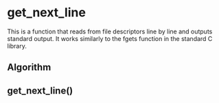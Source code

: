 # get_next_line
This is a function that reads from file descriptors line by line and outputs standard output.
It works similarly to the fgets function in the standard C library.

## Algorithm

## get_next_line()
